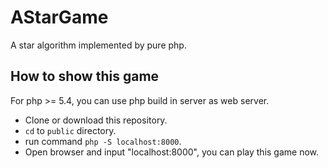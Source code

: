 # AStarGame
A star algorithm implemented by pure php. 

## How to show this game
For php >= 5.4, you can use php build in server as web server.

* Clone or download this repository.
* `cd` to `public` directory.
* run command `php -S localhost:8000`.
* Open browser and input "localhost:8000", you can play this game now.